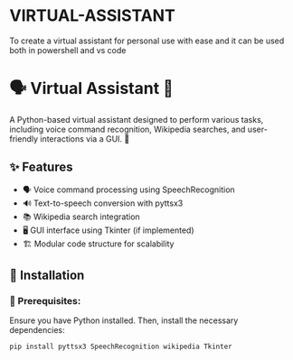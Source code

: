 # VIRTUAL-ASSISTANT
To create a virtual assistant for personal use with ease and it can be used both in powershell and vs code
# 🗣️ Virtual Assistant 🤖

A Python-based virtual assistant designed to perform various tasks, including voice command recognition, Wikipedia searches, and user-friendly interactions via a GUI. 🚀

## ✨ Features

- 🗣️ Voice command processing using SpeechRecognition
- 🔊 Text-to-speech conversion with pyttsx3
- 📚 Wikipedia search integration
- 🖥️ GUI interface using Tkinter (if implemented)
- 🏗️ Modular code structure for scalability

## 🔧 Installation

### 📌 Prerequisites:
Ensure you have Python installed. Then, install the necessary dependencies:
```sh
pip install pyttsx3 SpeechRecognition wikipedia Tkinter
